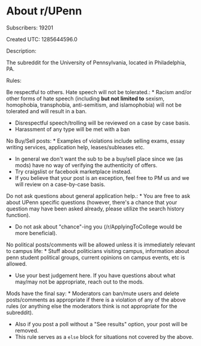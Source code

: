 # About r/UPenn

Subscribers: 19201

Created UTC: 1285644596.0

Description:

The subreddit for the University of Pennsylvania, located in Philadelphia, PA.

Rules:

Be respectful to others. Hate speech will not be tolerated.: * Racism and/or other forms of hate speech (including **but not limited to** sexism, homophobia, transphobia, anti-semitism, and islamophobia) will not be tolerated and will result in a ban.
* Disrespectful speech/trolling will be reviewed on a case by case basis.
* Harassment of any type will be met with a ban

No Buy/Sell posts: * Examples of violations include selling exams, essay writing services, application help, leases/subleases etc.
* In general we don't want the sub to be a buy/sell place since we (as mods) have no way of verifying the authenticity of offers.
* Try craigslist or facebook marketplace instead.
* If you believe that your post is an exception, feel free to PM us and we will review on a case-by-case basis.

Do not ask questions about general application help.: * You are free to ask about UPenn specific questions (however, there's a chance that your question may have been asked already, please utilize the search history function). 
* Do not ask about "chance"-ing you (/r/ApplyingToCollege would be more beneficial).

No political posts/comments will be allowed unless it is immediately relevant to campus life: * Stuff about politicians visiting campus, information about penn student political groups, current opinions on campus events, etc is allowed. 
* Use your best judgement here. If you have questions about what may/may not be appropriate, reach out to the mods.

Mods have the final say: * Moderators can ban/mute users and delete posts/comments as appropriate if there is a violation of any of the above rules (or anything else the moderators think is not appropriate for the subreddit).
* Also if you post a poll without a "See results" option, your post will be removed.
* This rule serves as a `else` block for situations not covered by the above.

